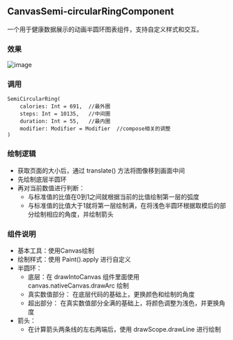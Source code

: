 ## CanvasSemi-circularRingComponent

一个用于健康数据展示的动画半圆环图表组件，支持自定义样式和交互。

### 效果
![image](https://github.com/user-attachments/assets/b8982a52-9db5-4bb9-b4e9-041d9288ecf0)

### 调用

```
SemiCircularRing(
    calories: Int = 691,  //最外圈
    steps: Int = 10135,   //中间圈
    duration: Int = 55,   //最内圈
    modifier: Modifier = Modifier  //compose相关的调整
)
```

### 绘制逻辑

- 获取页面的大小后，通过 translate() 方法将图像移到画面中间
- 先绘制底层半圆环
- 再对当前数值进行判断：
    -  与标准值的比值在0到1之间就根据当前的比值绘制第一层的弧度
    -  与标准值的比值大于1就将第一层绘制满，在将浅色半圆环根据取模后的部分绘制相应的角度，并绘制箭头

### 组件说明

- 基本工具：使用Canvas绘制
- 绘制样式：使用 Paint().apply 进行自定义
- 半圆环：
     -   底层：在 drawIntoCanvas 组件里面使用 canvas.nativeCanvas.drawArc 绘制
     -   真实数值部分： 在底层代码的基础上，更换颜色和绘制的角度
     -   超出部分： 在真实数值部分全满的基础上，将颜色调整为浅色，并更换角度
- 箭头： 
     -   在计算箭头两条线的左右两端后，使用 drawScope.drawLine 进行绘制
    
